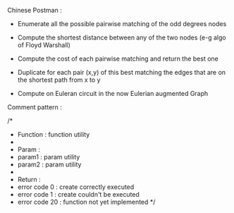 Chinese Postman :

- Enumerate all the possible pairwise matching of the odd degrees nodes
 
- Compute the shortest distance between any of the two nodes (e-g algo of Floyd Warshall)
 
- Compute the cost of each pairwise matching and return the best one
 
- Duplicate for each pair (x,y) of this best matching the edges that are on the shortest path from x to y
 
- Compute on Euleran circuit in the now Eulerian augmented Graph

Comment pattern :

/*
 * Function : function utility
 *
 * Param :
 *  param1 : param utility
 *  param2 : param utility
 *
 * Return :
 *  error code 0 : create correctly executed
 *  error code 1 : create couldn't be executed
 *  error code 20 : function not yet implemented
 */
